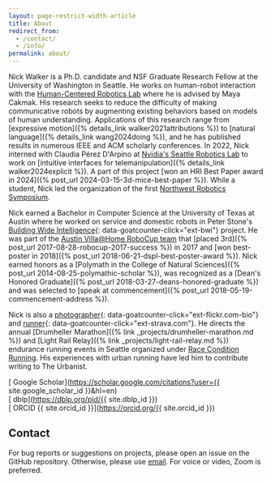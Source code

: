 ```yaml
---
layout: page-restrict-width-article
title: About
redirect_from:
  - /contact/
  - /info/
permalink: about/
---
```


Nick Walker is a Ph.D. candidate and NSF Graduate Research Fellow at the University of Washington in Seattle. He works on human-robot interaction with the 
    [Human-Centered Robotics Lab](https://hcrlab.cs.washington.edu) where he is advised by Maya Cakmak. His research seeks to reduce the difficulty of making communicative robots by augmenting existing behaviors based on models of human understanding. Applications of this research range from
   [expressive motion]({% details_link walker2021attributions %}) to [natural language]({% details_link wang2024doing %}), and he has published results in numerous IEEE and ACM scholarly conferences. In 2022, Nick interned with Claudia Pérez D'Arpino at [Nvidia's Seattle Robotics Lab](https://research.nvidia.com/labs/srl/) to work on [intuitive interfaces for telemanipulation]({% details_link walker2024explicit %}). A part of this project [won an HRI Best Paper award in 2024]({% post_url 2024-03-15-3d-mice-best-paper %}). While a student, Nick led the organization of the first [Northwest Robotics Symposium](https://nwrsymposium.github.io).

Nick earned a Bachelor in Computer Science at the University of Texas at Austin where he worked on service and domestic robots in Peter Stone's
[Building Wide Intelligence](http://www.cs.utexas.edu/~larg/bwi_web/){: data-goatcounter-click="ext-bwi"} project. He was part of the [Austin Villa@Home RoboCup team](https://www.cs.utexas.edu/~AustinVilla/) that [placed 3rd]({% post_url 2017-08-28-robocup-2017-success %}) in 2017 and [won best-poster in 2018]({% post_url 2018-06-21-dspl-best-poster-award %}). Nick earned honors as a [Polymath in the College of Natural Sciences]({% post_url 2014-08-25-polymathic-scholar %}), was recognized as a [Dean's Honored Graduate]({% post_url 2018-03-27-deans-honored-graduate %}) and was selected to [speak at commencement]({% post_url 2018-05-19-commencement-address %}).

Nick is also a [photographer](https://flickr.com/photos/nickwalker-us){: data-goatcounter-click="ext-flickr.com-bio"} and 
    [runner](https://www.strava.com/athletes/35387878){: data-goatcounter-click="ext-strava.com"}. He directs the annual [Drumheller Marathon]({% link _projects/drumheller-marathon.md %}) and [Light Rail Relay]({% link _projects/light-rail-relay.md %}) endurance running events in Seattle organized under [Race Condition Running](https://raceconditionrunning.com). His experiences with urban running have led him to contribute writing to The Urbanist.

[<ion-icon name="school"></ion-icon> Google Scholar](https://scholar.google.com/citations?user={{ site.google_scholar_id }}&hl=en)<br />
[<ion-icon name="list-circle"></ion-icon> dblp](https://dblp.org/pid/{{ site.dblp_id }})<br/>
[<ion-icon name="person-circle"></ion-icon> ORCID {{ site.orcid_id }}](https://orcid.org/{{ site.orcid_id }})<br />

## Contact

For bug reports or suggestions on projects, please open an issue on the GitHub repository. Otherwise, please use [<ion-icon name="mail"></ion-icon> email](mailto:{{site.email}}). For voice or video, Zoom is preferred.


<script type="application/ld+json">
{
  "@context": "https://schema.org",
  "@type": "Person",
  "name": "{{ site.title }}",
  "@id": "{{ site.url }}{{ page.url }}",
  "disambiguatingDescription": "Robotics researcher",
  "gender" : "male",
  "jobTitle": "PhD Candidate",
  "email": "{{ site.email }}",
  "knowsAbout": "robotics, user research",
  "url": "{{ site.url }}",
  "image": "{{ site.gravatar_url }}",
  "alumniOf": {
    "@type": "CollegeOrUniversity",
    "name": "The University of Texas at Austin"
  },
  "nationality": {
    "@type": "Country",
    "name": "United States"
  },
  "birthPlace": {
    "@type": "Place",
    "address": {
      "@type": "PostalAddress",
      "addressCountry": "United States"
    }
  },
"affiliation": {
    "@type": "CollegeOrUniversity",
    "name": "University of Washington"
  },
  "sameAs": [
    "https://arxiv.org/a/{{ site.arxiv_id}}.html",
    "https://dblp.org/pid/{{ site.dblp_id }}",
    "https://dl.acm.org/profile/{{ site.acm_dl_id }}",
    "https://flickr.com/photos/{{ site.flickr_username }}",
    "https://github.com/{{ site.github_username }}",
    "https://news.ycombinator.com/user?id={{ site.hackernews_username }}",
    "https://orcid.org/{{ site.orcid_id }}",
    "https://openreview.net/profile?id={{ site.openreview_id }}",
    "https://www.openstreetmap.org/user/{{ site.openstreetmap_username }}",
    "https://ieeexplore.ieee.org/author/{{ site.ieeexplore_id}}",
    "https://keybase.io/{{ site.keybase_username }}",
    "https://linkedin.com/in/{{ site.linkedin_username }}",
    "https://scholar.google.com/citations?user={{ site.google_scholar_id }}",
    "https://www.strava.com/athletes/{{ site.strava_id }}",
    "https://semantic-scholar.org/author/{{ site.semantic_scholar_id }}",
    "https://stackoverflow.com/users/{{ site.stackoverflow_id }}",
    "https://spectrum.ieee.org/u/{{ site.ieee_spectrum_id }}",
    "https://www.wikidata.org/wiki/{{ site.wikidata_id }}",
    "https://www.webofscience.com/wos/author/record/{{ site.web_of_science_id }}",
    "https://www.youtube.com/user/{{ site.youtube_username }}",
    "https://www.cs.utexas.edu/~ai-lab/people-view.php?PID=516",
    "https://research.nvidia.com/labs/srl/authors/nick-walker/"
 ]
}
</script>
